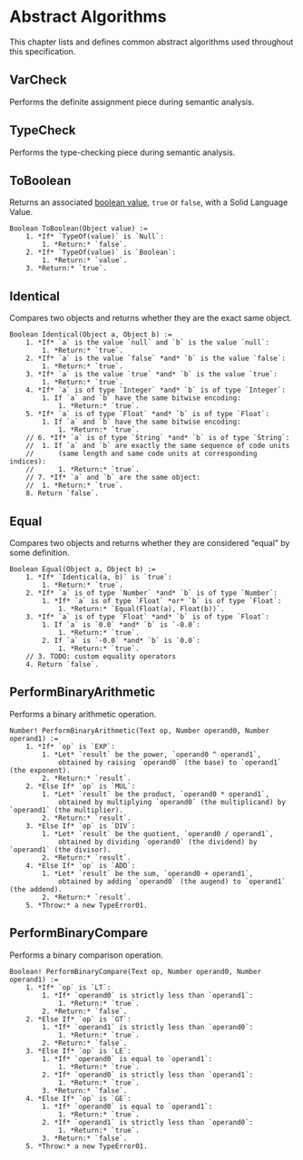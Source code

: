# Abstract Algorithms
This chapter lists and defines common abstract algorithms used throughout this specification.



## VarCheck
Performs the definite assignment piece during semantic analysis.



## TypeCheck
Performs the type-checking piece during semantic analysis.



## ToBoolean
Returns an associated [boolean value](./data-types#boolean), `true` or `false`, with a Solid Language Value.
```
Boolean ToBoolean(Object value) :=
	1. *If* `TypeOf(value)` is `Null`:
		1. *Return:* `false`.
	2. *If* `TypeOf(value)` is `Boolean`:
		1. *Return:* `value`.
	3. *Return:* `true`.
```



## Identical
Compares two objects and returns whether they are the exact same object.
```
Boolean Identical(Object a, Object b) :=
	1. *If* `a` is the value `null` and `b` is the value `null`:
		1. *Return:* `true`.
	2. *If* `a` is the value `false` *and* `b` is the value `false`:
		1. *Return:* `true`.
	3. *If* `a` is the value `true` *and* `b` is the value `true`:
		1. *Return:* `true`.
	4. *If* `a` is of type `Integer` *and* `b` is of type `Integer`:
		1. If `a` and `b` have the same bitwise encoding:
			1. *Return:* `true`.
	5. *If* `a` is of type `Float` *and* `b` is of type `Float`:
		1. If `a` and `b` have the same bitwise encoding:
			1. *Return:* `true`.
	// 6. *If* `a` is of type `String` *and* `b` is of type `String`:
	// 	1. If `a` and `b` are exactly the same sequence of code units
	// 		(same length and same code units at corresponding indices):
	// 		1. *Return:* `true`.
	// 7. *If* `a` and `b` are the same object:
	// 	1. *Return:* `true`.
	8. Return `false`.
```



## Equal
Compares two objects and returns whether they are considered “equal” by some definition.
```
Boolean Equal(Object a, Object b) :=
	1. *If* `Identical(a, b)` is `true`:
		1. *Return:* `true`.
	2. *If* `a` is of type `Number` *and* `b` is of type `Number`:
		1. *If* `a` is of type `Float` *or* `b` is of type `Float`:
			1. *Return:* `Equal(Float(a), Float(b))`.
	3. *If* `a` is of type `Float` *and* `b` is of type `Float`:
		1. If `a` is `0.0` *and* `b` is `-0.0`:
			1. *Return:* `true`.
		2. If `a` is `-0.0` *and* `b` is `0.0`:
			1. *Return:* `true`.
	// 3. TODO: custom equality operators
	4. Return `false`.
```



## PerformBinaryArithmetic
Performs a binary arithmetic operation.
```
Number! PerformBinaryArithmetic(Text op, Number operand0, Number operand1) :=
	1. *If* `op` is `EXP`:
		1. *Let* `result` be the power, `operand0 ^ operand1`,
			obtained by raising `operand0` (the base) to `operand1` (the exponent).
		2. *Return:* `result`.
	2. *Else If* `op` is `MUL`:
		1. *Let* `result` be the product, `operand0 * operand1`,
			obtained by multiplying `operand0` (the multiplicand) by `operand1` (the multiplier).
		2. *Return:* `result`.
	3. *Else If* `op` is `DIV`:
		1. *Let* `result` be the quotient, `operand0 / operand1`,
			obtained by dividing `operand0` (the dividend) by `operand1` (the divisor).
		2. *Return:* `result`.
	4. *Else If* `op` is `ADD`:
		1. *Let* `result` be the sum, `operand0 + operand1`,
			obtained by adding `operand0` (the augend) to `operand1` (the addend).
		2. *Return:* `result`.
	5. *Throw:* a new TypeError01.
```



## PerformBinaryCompare
Performs a binary comparison operation.
```
Boolean! PerformBinaryCompare(Text op, Number operand0, Number operand1) :=
	1. *If* `op` is `LT`:
		1. *If* `operand0` is strictly less than `operand1`:
			1. *Return:* `true`.
		2. *Return:* `false`.
	2. *Else If* `op` is `GT`:
		1. *If* `operand1` is strictly less than `operand0`:
			1. *Return:* `true`.
		2. *Return:* `false`.
	3. *Else If* `op` is `LE`:
		1. *If* `operand0` is equal to `operand1`:
			1. *Return:* `true`.
		2. *If* `operand0` is strictly less than `operand1`:
			1. *Return:* `true`.
		3. *Return:* `false`.
	4. *Else If* `op` is `GE`:
		1. *If* `operand0` is equal to `operand1`:
			1. *Return:* `true`.
		2. *If* `operand1` is strictly less than `operand0`:
			1. *Return:* `true`.
		3. *Return:* `false`.
	5. *Throw:* a new TypeError01.
```
